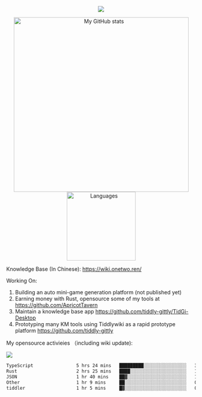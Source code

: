<a href="https://github.com/linonetwo">
    <p align="center">
        <img src="https://github-profile-trophy.vercel.app/?username=linonetwo&column=7&theme=onedark"/>
    </p>
</a>
<a align="center" href="https://github.com/linonetwo">
  <p align="center">
    <img src="https://github-readme-stats.vercel.app/api?username=linonetwo&show_icons=true&count_private=true" alt="My GitHub stats" width="465"/>
    <img src="https://github-readme-stats.vercel.app/api/top-langs/?username=linonetwo&layout=compact&langs_count=10" alt="Languages" height="183">
  </p>
</a>

Knowledge Base (In Chinese): https://wiki.onetwo.ren/

Working On: 

1. Building an auto mini-game generation platform (not published yet)
1. Earning money with Rust, opensource some of my tools at https://github.com/ApricotTavern
1. Maintain a knowledge base app https://github.com/tiddly-gittly/TidGi-Desktop
1. Prototyping many KM tools using Tiddlywiki as a rapid prototype platform https://github.com/tiddly-gittly

My opensource activieies （including wiki update):

![](https://visitor-badge.glitch.me/badge?page_id=linonetwo.linonetwo)

<!--START_SECTION:waka-->

```txt
TypeScript                5 hrs 24 mins   █████████░░░░░░░░░░░░░░░░   36.27 %
Rust                      2 hrs 25 mins   ████░░░░░░░░░░░░░░░░░░░░░   16.25 %
JSON                      1 hr 40 mins    ██▓░░░░░░░░░░░░░░░░░░░░░░   11.20 %
Other                     1 hr 9 mins     ██░░░░░░░░░░░░░░░░░░░░░░░   07.76 %
tiddler                   1 hr 5 mins     █▓░░░░░░░░░░░░░░░░░░░░░░░   07.29 %
```

<!--END_SECTION:waka-->
